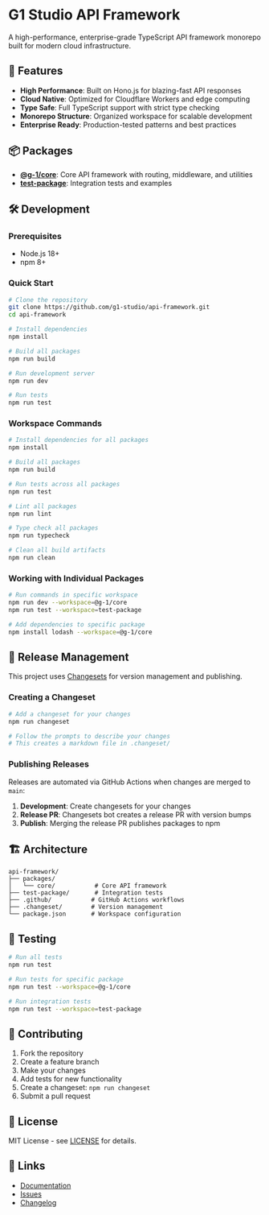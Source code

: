 # G1 Studio API Framework

A high-performance, enterprise-grade TypeScript API framework monorepo built for modern cloud infrastructure.

## 🚀 Features

- **High Performance**: Built on Hono.js for blazing-fast API responses
- **Cloud Native**: Optimized for Cloudflare Workers and edge computing
- **Type Safe**: Full TypeScript support with strict type checking
- **Monorepo Structure**: Organized workspace for scalable development
- **Enterprise Ready**: Production-tested patterns and best practices

## 📦 Packages

- **[@g-1/core](./packages/core)**: Core API framework with routing, middleware, and utilities
- **[test-package](./test-package)**: Integration tests and examples

## 🛠️ Development

### Prerequisites

- Node.js 18+ 
- npm 8+

### Quick Start

```bash
# Clone the repository
git clone https://github.com/g1-studio/api-framework.git
cd api-framework

# Install dependencies
npm install

# Build all packages
npm run build

# Run development server
npm run dev

# Run tests
npm run test
```

### Workspace Commands

```bash
# Install dependencies for all packages
npm install

# Build all packages
npm run build

# Run tests across all packages
npm run test

# Lint all packages
npm run lint

# Type check all packages
npm run typecheck

# Clean all build artifacts
npm run clean
```

### Working with Individual Packages

```bash
# Run commands in specific workspace
npm run dev --workspace=@g-1/core
npm run test --workspace=test-package

# Add dependencies to specific package
npm install lodash --workspace=@g-1/core
```

## 🔄 Release Management

This project uses [Changesets](https://github.com/changesets/changesets) for version management and publishing.

### Creating a Changeset

```bash
# Add a changeset for your changes
npm run changeset

# Follow the prompts to describe your changes
# This creates a markdown file in .changeset/
```

### Publishing Releases

Releases are automated via GitHub Actions when changes are merged to `main`:

1. **Development**: Create changesets for your changes
2. **Release PR**: Changesets bot creates a release PR with version bumps
3. **Publish**: Merging the release PR publishes packages to npm

## 🏗️ Architecture

```
api-framework/
├── packages/
│   └── core/           # Core API framework
├── test-package/       # Integration tests
├── .github/           # GitHub Actions workflows
├── .changeset/        # Version management
└── package.json       # Workspace configuration
```

## 🧪 Testing

```bash
# Run all tests
npm run test

# Run tests for specific package
npm run test --workspace=@g-1/core

# Run integration tests
npm run test --workspace=test-package
```

## 📝 Contributing

1. Fork the repository
2. Create a feature branch
3. Make your changes
4. Add tests for new functionality
5. Create a changeset: `npm run changeset`
6. Submit a pull request

## 📄 License

MIT License - see [LICENSE](LICENSE) for details.

## 🔗 Links

- [Documentation](https://g1-studio.github.io/api-framework)
- [Issues](https://github.com/g1-studio/api-framework/issues)
- [Changelog](https://github.com/g1-studio/api-framework/releases)